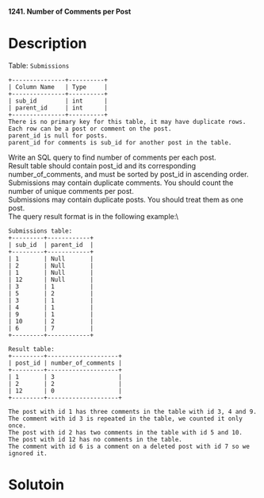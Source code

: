 **1241. Number of Comments per Post**

# Description

Table: ``Submissions``

```
+---------------+----------+
| Column Name   | Type     |
+---------------+----------+
| sub_id        | int      |
| parent_id     | int      |
+---------------+----------+
There is no primary key for this table, it may have duplicate rows.
Each row can be a post or comment on the post.
parent_id is null for posts.
parent_id for comments is sub_id for another post in the table.
```
Write an SQL query to find number of comments per each post.\
Result table should contain post_id and its corresponding number_of_comments, and must be sorted by post_id in ascending order.\
Submissions may contain duplicate comments. You should count the number of unique comments per post.\
Submissions may contain duplicate posts. You should treat them as one post.\
The query result format is in the following example:\

```
Submissions table:
+---------+------------+
| sub_id  | parent_id  |
+---------+------------+
| 1       | Null       |
| 2       | Null       |
| 1       | Null       |
| 12      | Null       |
| 3       | 1          |
| 5       | 2          |
| 3       | 1          |
| 4       | 1          |
| 9       | 1          |
| 10      | 2          |
| 6       | 7          |
+---------+------------+

Result table:
+---------+--------------------+
| post_id | number_of_comments |
+---------+--------------------+
| 1       | 3                  |
| 2       | 2                  |
| 12      | 0                  |
+---------+--------------------+

The post with id 1 has three comments in the table with id 3, 4 and 9. The comment with id 3 is repeated in the table, we counted it only once.
The post with id 2 has two comments in the table with id 5 and 10.
The post with id 12 has no comments in the table.
The comment with id 6 is a comment on a deleted post with id 7 so we ignored it.
```

# Solutoin 





